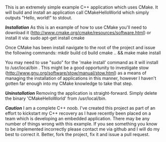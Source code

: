 This is an extremely simple example C++ application which uses CMake. 
It will build and install an application call CMakeHelloWorld which simply outputs "Hello, world!" to stdout.  

***Installation***
As this is an example of how to use CMake you'll need to download it (http://www.cmake.org/cmake/resources/software.html) or install it via:
    sudo apt-get install cmake

Once CMake has been install navigate to the root of the project and issue the following commands:
    mkdir build
    cd build
    cmake .. && make
    make install

You may need to use "sudo" for the 'make install' command as it will install to /usr/local/bin .  This might be a good opportunity to investigate stow (http://www.gnu.org/software/stow/manual/stow.html) as a means of managing the installation of applications in this manner, however I haven't gotten far enough into my CMake knowledge to take that step.

***Uninstallation*** 
Removing the application is straight-forward.  Simply delete the binary 'CMakeHelloWorld' from /usr/local/bin.
   

***Caution***
I am a complete C++ noob.  I've created this project as part of an effort to kickstart my C++ recovery as I have recently been placed on a team which is developing an embedded application.  There may be any number of things wrong with this example.  If you see something you know to be implemented incorrectly please contact me via github and I will do my best to correct it.  Better, fork the project, fix it and issue a pull request.
